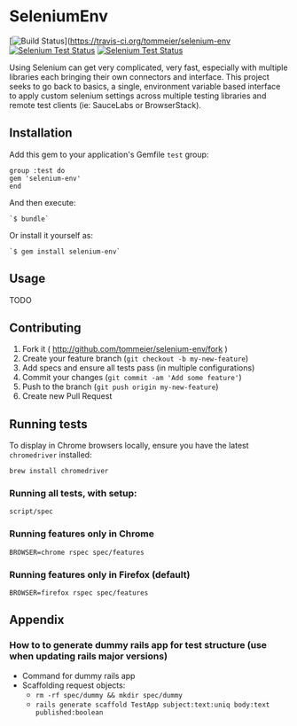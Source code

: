 # SeleniumEnv

[![Build Status](https://travis-ci.org/tommeier/selenium-env.png)](https://travis-ci.org/tommeier/selenium-env
[![Selenium Test Status](https://saucelabs.com/buildstatus/selenium-env)](https://saucelabs.com/u/selenium-env)
[![Selenium Test Status](https://saucelabs.com/browser-matrix/selenium-env.svg)](https://saucelabs.com/u/selenium-env)

Using Selenium can get very complicated, very fast, especially with multiple libraries each bringing their own connectors and interface. This project seeks to go back to basics, a single, environment variable based interface to apply custom selenium settings across multiple testing libraries and remote test clients (ie: SauceLabs or BrowserStack).


## Installation

Add this gem to your application's Gemfile `test` group:

  ```
group :test do
  gem 'selenium-env'
end
  ```

And then execute:

    `$ bundle`

Or install it yourself as:

    `$ gem install selenium-env`

## Usage

TODO

## Contributing

1. Fork it ( http://github.com/tommeier/selenium-env/fork )
2. Create your feature branch (`git checkout -b my-new-feature`)
3. Add specs and ensure all tests pass (in multiple configurations)
3. Commit your changes (`git commit -am 'Add some feature'`)
4. Push to the branch (`git push origin my-new-feature`)
5. Create new Pull Request

## Running tests

To display in Chrome browsers locally, ensure you have the latest `chromedriver` installed:

`brew install chromedriver`

### Running all tests, with setup:

`script/spec`

### Running features only in Chrome

`BROWSER=chrome rspec spec/features`

### Running features only in Firefox (default)

`BROWSER=firefox rspec spec/features`

## Appendix

### How to to generate dummy rails app for test structure (use when updating rails major versions)

  * Command for dummy rails app
  * Scaffolding request objects:
    * `rm -rf spec/dummy && mkdir spec/dummy`
    * `rails generate scaffold TestApp subject:text:uniq body:text published:boolean`
